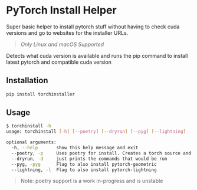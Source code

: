 # PyTorch Install Helper

Super basic helper to install pytorch stuff without having to check cuda versions and go to websites for the installer URLs.

> _Only Linux and macOS Supported_

Detects what cuda version is available and runs the pip command to install latest pytorch and compatible cuda version

## Installation 

```bash
pip install torchinstaller
```


## Usage

```bash
$ torchinstall -h
usage: torchinstall [-h] [--poetry] [--dryrun] [--pyg] [--lightning]

optional arguments:
  -h, --help       show this help message and exit
  --poetry, -p     Uses poetry for install. Creates a torch source and adds torch to pyproject.toml
  --dryrun, -d     just prints the commands that would be run
  --pyg, -pyg      Flag to also install pytorch-geometric
  --lightning, -l  Flag to also install pytorch-lightning
```

> Note: poetry support is a work in-progress and is unstable


